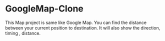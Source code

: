 # GoogleMap-Clone
This Map project is same like Google Map. You can find the distance between your current position to destination. It will also show the direction, timing , distance. 
